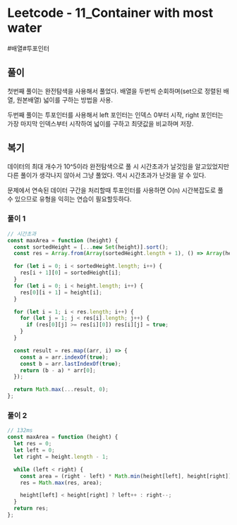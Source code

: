 # Leetcode - 11_Container with most water

#배열#투포인터

## 풀이

첫번째 풀이는 완전탐색을 사용해서 풀었다. 배열을 두번씩 순회하며(set으로 정렬된 배열, 원본배열) 넓이를 구하는 방법을 사용.

두번째 풀이는 투포인터를 사용해서 left 포인터는 인덱스 0부터 시작, right 포인터는 가장 마지막 인덱스부터 시작하여 넓이를 구하고 최댓값을 비교하며 저장.

## 복기

데이터의 최대 개수가 10^5이라 완전탐색으로 풀 시 시간초과가 날것임을 알고있었지만 다른 풀이가 생각나지 않아서 그냥 풀었다. 역시 시간초과가 난것을 알 수 있다.

문제에서 연속된 데이터 구간을 처리할때 투포인터를 사용하면 O(n) 시간복잡도로 풀 수 있으므로 유형을 익히는 연습이 필요할듯하다.

### 풀이 1

```js
// 시간초과
const maxArea = function (height) {
  const sortedHeight = [...new Set(height)].sort();
  const res = Array.from(Array(sortedHeight.length + 1), () => Array(height.length + 1).fill(0));

  for (let i = 0; i < sortedHeight.length; i++) {
    res[i + 1][0] = sortedHeight[i];
  }
  for (let i = 0; i < height.length; i++) {
    res[0][i + 1] = height[i];
  }

  for (let i = 1; i < res.length; i++) {
    for (let j = 1; j < res[i].length; j++) {
      if (res[0][j] >= res[i][0]) res[i][j] = true;
    }
  }

  const result = res.map((arr, i) => {
    const a = arr.indexOf(true);
    const b = arr.lastIndexOf(true);
    return (b - a) * arr[0];
  });

  return Math.max(...result, 0);
};
```

### 풀이 2

```js
// 132ms
const maxArea = function (height) {
  let res = 0;
  let left = 0;
  let right = height.length - 1;

  while (left < right) {
    const area = (right - left) * Math.min(height[left], height[right]);
    res = Math.max(res, area);

    height[left] < height[right] ? left++ : right--;
  }
  return res;
};
```
